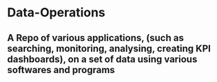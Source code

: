 # Data-Operations

## A Repo of various applications, (such as searching, monitoring, analysing, creating KPI dashboards), on a set of data using various softwares and programs
